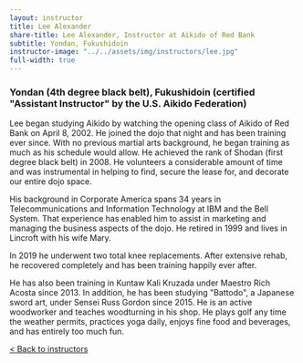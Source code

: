 ```yaml
---
layout: instructor
title: Lee Alexander
share-title: Lee Alexander, Instructor at Aikido of Red Bank
subtitle: Yondan, Fukushidoin
instructor-image: "../../assets/img/instructors/lee.jpg"
full-width: true
---
```


### Yondan (4th degree black belt), Fukushidoin (certified "Assistant Instructor" by the U.S. Aikido Federation)

Lee began studying Aikido by watching the opening class of Aikido of Red Bank on April 8, 2002. He joined the dojo that night and has been training ever since. With no previous martial arts background, he began training as much as his schedule would allow. He achieved the rank of Shodan (first degree black belt) in 2008. He volunteers a considerable amount of time and was instrumental in helping to find, secure the lease for, and decorate our entire dojo space.

His background in Corporate America spans 34 years in Telecommunications and Information Technology at IBM and the Bell System. That experience has enabled him to assist in marketing and managing the business aspects of the dojo. He retired in 1999 and lives in Lincroft with his wife Mary.

In 2019 he underwent two total knee replacements. After extensive rehab, he recovered completely and has been training happily ever after.

He has also been training in Kuntaw Kali Kruzada under Maestro Rich Acosta since 2013. In addition, he has been studying "Battodo", a Japanese sword art, under Sensei Russ Gordon since 2015. He is an active woodworker and teaches woodturning in his shop. He plays golf any time the weather permits, practices yoga daily, enjoys fine food and beverages, and has entirely too much fun.

[< Back to instructors](../)
